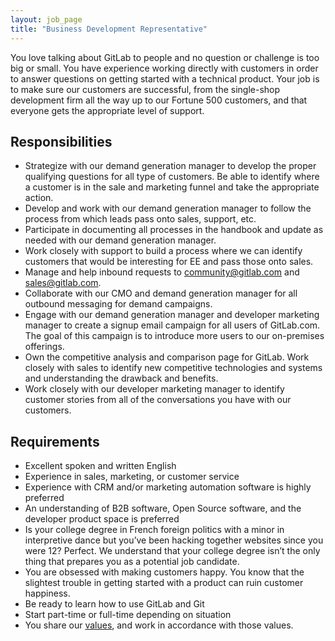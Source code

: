```yaml
---
layout: job_page
title: "Business Development Representative"
---
```


You love talking about GitLab to people and no question or challenge is too big or small. You have experience working directly with customers in order to answer questions on getting started with a technical product. Your job is to make sure our customers are successful, from the single-shop development firm all the way up to our Fortune 500 customers, and that everyone gets the appropriate level of support.

## Responsibilities

* Strategize with our demand generation manager to develop the proper qualifying questions for all type of customers. Be able to identify where a customer is in the sale and marketing funnel and take the appropriate action.
* Develop and work with our demand generation manager to follow the process from which leads pass onto sales, support, etc.
* Participate in documenting all processes in the handbook and update as needed with our demand generation manager.
* Work closely with support to build a process where we can identify customers that would be interesting for EE and pass those onto sales.
* Manage and help inbound requests to community@gitlab.com and sales@gitlab.com.
* Collaborate with our CMO and demand generation manager for all outbound messaging for demand campaigns.
* Engage with our demand generation manager and developer marketing manager to create a signup email campaign for all users of GitLab.com. The goal of this campaign is to introduce more users to our on-premises offerings.
* Own the competitive analysis and comparison page for GitLab. Work closely with sales to identify new competitive technologies and systems and understanding the drawback and benefits.
* Work closely with our developer marketing manager to identify customer stories from all of the conversations you have with our customers.

## Requirements

* Excellent spoken and written English
* Experience in sales, marketing, or customer service
* Experience with CRM and/or marketing automation software is highly preferred
* An understanding of B2B software, Open Source software, and the developer product space is preferred
* Is your college degree in French foreign politics with a minor in interpretive dance but you’ve been hacking together websites since you were 12? Perfect. We understand that your college degree isn’t the only thing that prepares you as a potential job candidate.
* You are obsessed with making customers happy. You know that the slightest trouble in getting started with a product can ruin customer happiness.
* Be ready to learn how to use GitLab and Git
* Start part-time or full-time depending on situation
* You share our [values](/handbook/#values), and work in accordance with those values.
